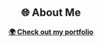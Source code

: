 <h2 align="center">🌐 About Me</h2>

<p align="center">
  <a href="https://duypt14.is-a.dev" target="_blank"><b>🌍 Check out my portfolio</b></a>
</p>
